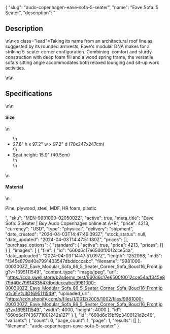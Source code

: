{
  "slug": "audo-copenhagen-eave-sofa-5-seater",
  "name": "Eave Sofa: 5 Seater",
  "description": "<h2>Description</h2>\n<!-- split -->\n<p class=\"lead\">Taking its name from an architectural roof line as suggested by its rounded armrests, Eave's modular DNA makes for a striking 5-seater corner configuration. Combining  comfort and sturdy construction with deep foam fill and a wood spring frame, the versatile sofa's sitting angle accommodates both relaxed lounging and sit-up work activities.</p>\n<!-- split -->\n<h2>Specifications</h2>\n<!-- split -->\n<h4>Size</h4>\n<ul>\n<li>27.6\" h x 97.2\" w x 97.2\" d (70x247x247cm)</li>\n<li>Seat height: 15.9\" (40.5cm)<br>\n</li>\n</ul>\n<h4>Material</h4>\n<p>Pine, plywood, steel, MDF, HR foam, plastic</p>",
  "sku": "MEN-9981000-020500ZZ",
  "active": true,
  "meta_title": "Eave Sofa: 5 Seater | Buy Audo Copenhagen online at A+R",
  "price": 4213,
  "currency": "USD",
  "type": "physical",
  "delivery": "shipment",
  "date_created": "2024-04-03T14:47:49.093Z",
  "stock_status": null,
  "date_updated": "2024-04-03T14:47:51.180Z",
  "prices": [],
  "purchase_options": {
    "standard": {
      "active": true,
      "price": 4213,
      "prices": []
    }
  },
  "images": [
    {
      "file": {
        "id": "660d6c17e6500f0012cce54a",
        "date_uploaded": "2024-04-03T14:47:51.097Z",
        "length": 1252068,
        "md5": "f345e879d40e7991433547dbddcccabc",
        "filename": "9981000-000300ZZ_Eave_Modular_Sofa_86_5_Seater_Corner_Sofa_Boucl16_Front.jpg?v=1695111549",
        "content_type": "image/jpeg",
        "url": "https://cdn.swell.store/b2sdemo_test/660d6c17e6500f0012cce54a/f345e879d40e7991433547dbddcccabc/9981000-000300ZZ_Eave_Modular_Sofa_86_5_Seater_Corner_Sofa_Boucl16_Front.jpg%3Fv%3D1695111549",
        "uploaded_url": "https://cdn.shopify.com/s/files/1/0012/2005/1002/files/9981000-000300ZZ_Eave_Modular_Sofa_86_5_Seater_Corner_Sofa_Boucl16_Front.jpg?v=1695111549",
        "width": 4000,
        "height": 4000
      },
      "id": "660d6c17436771001242a127"
    }
  ],
  "id": "660d6c15bf9c3400121d2c46",
  "variants": {
    "count": 0,
    "page_count": 1,
    "page": 1,
    "results": []
  },
  "filename": "audo-copenhagen-eave-sofa-5-seater"
}